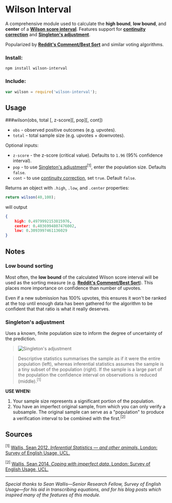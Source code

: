 # Wilson Interval

A comprehensive module used to calculate the **high bound**, **low bound**, and **center** of a **[Wilson score interval](http://en.wikipedia.org/wiki/Binomial_proportion_confidence_interval#Wilson_score_interval)**. Features support for **[continuity correction](http://en.wikipedia.org/wiki/Binomial_proportion_confidence_interval#Wilson_score_interval_with_continuity_correction)** and **[Singleton's adjustment](https://corplingstats.wordpress.com/2012/04/30/inferential-statistics/)**.

Popularized by **[Reddit's Comment/Best Sort](http://amix.dk/blog/post/19588)** and similar voting algorithms.

### Install:

```console
npm install wilson-interval
```

### Include:

```js
var wilson = require('wilson-interval');
```
## Usage


###wilson(obs, total [, z-score][, pop][, cont])

- `obs` - observed positive outcomes (e.g. upvotes).
- `total` - total sample size (e.g. upvotes + downvotes).

Optional inputs:

- `z-score` - the z-score (critical value). Defaults to `1.96` (95% confidence interval).
- `pop` - to use [Singleton's adjustment](https://corplingstats.wordpress.com/2012/04/30/inferential-statistics/)<sup>[1]</sup>, enter the population size. Defaults `false`.
- `cont` - to use [continuity correction](http://en.wikipedia.org/wiki/Binomial_proportion_confidence_interval#Wilson_score_interval_with_continuity_correction), set `true`. Default `false`.

Returns an object with `.high`, `.low`, and `.center` properties:

```js
return wilson(40,100);
```
will output
```json
{
	high: 0.4979992153815976,
	center: 0.4036994807476002,
	low: 0.3093997461136029 
}
```

## Notes

### Low bound sorting

Most often, the **low bound** of the calculated Wilson score interval will be used as the sorting measure (e.g. **[Reddit's Comment/Best Sort](http://amix.dk/blog/post/19588)**). This places more importance on confidence than number of upvotes. 

Even if a new submission has 100% upvotes, this ensures it won't be ranked at the top until enough data has been gathered for the algorithm to be confident that that ratio is what it really deserves.

### Singleton's adjustment

Uses a known, finite population size to inform the degree of uncertainty of the prediction.

> ![Singleton's adjustment](https://corplingstats.files.wordpress.com/2012/04/popsamp1.png?w=538)

> Descriptive statistics summarises the sample as if it were the entire population (left), whereas inferential statistics assumes the sample is a tiny subset of the population (right). If the sample is a large part of the population the confidence interval on observations is reduced (middle).<sup>[1]</sup>

**USE WHEN:**

1. Your sample size represents a significant portion of the population.
2. You have an imperfect original sample, from which you can only verify a subsample. The original sample can serve as a "population" to produce a verification interval to be combined with the first.<sup>[2]</sup>

## Sources

<sup>[1]</sup> [Wallis, Sean 2012. *Inferential Statistics — and other animals*. London: Survey of English Usage, UCL.](https://corplingstats.wordpress.com/2012/04/30/inferential-statistics/)

<sup>[2]</sup> [Wallis, Sean 2014. *Coping with imperfect data*. London: Survey of English Usage, UCL.](https://corplingstats.wordpress.com/2014/04/10/imperfect-data/)

___
*Special thanks to Sean Wallis—Senior Research Fellow, Survey of English Usage—for his aid in transcribing equations, and for his blog posts which inspired many of the features of this module.*